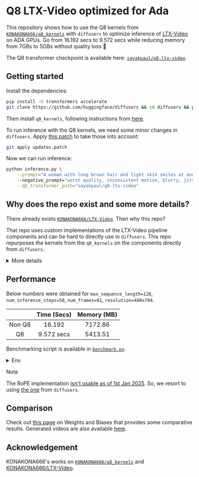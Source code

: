 # Q8 LTX-Video optimized for Ada

This repository shows how to use the Q8 kernels from [`KONAKONA666/q8_kernels`](https://github.com/KONAKONA666/q8_kernels) with `diffusers` to optimize inference of [LTX-Video](https://huggingface.co/Lightricks/LTX-Video) on ADA GPUs. Go from 16.192 secs to 9.572 secs while reducing memory from 7GBs to 5GBs without quality loss 🤪

The Q8 transformer checkpoint is available here: [`sayakpaul/q8-ltx-video`](https://hf.co/sayakpaul/q8-ltx-video).

## Getting started

Install the dependencies:

```bash
pip install -U transformers accelerate
git clone https://github.com/huggingface/diffusers && cd diffusers && pip install -e . && cd ..
```

Then install `q8_kernels`, following instructions from [here](https://github.com/KONAKONA666/q8_kernels/?tab=readme-ov-file#installation).

To run inference with the Q8 kernels, we need some minor changes in `diffusers`. Apply [this patch](https://github.com/sayakpaul/q8-ltx-video/blob/368f549ca5136daf89049c9efe32748e73aca317/updates.patch) to take those into account:

```bash
git apply updates.patch
```

Now we can run inference:

```bash
python inference.py \
    --prompt="A woman with long brown hair and light skin smiles at another woman with long blonde hair. The woman with brown hair wears a black jacket and has a small, barely noticeable mole on her right cheek. The camera angle is a close-up, focused on the woman with brown hair's face. The lighting is warm and natural, likely from the setting sun, casting a soft glow on the scene. The scene appears to be real-life footage"
    --negative_prompt="worst quality, inconsistent motion, blurry, jittery, distorted" \
    --q8_transformer_path="sayakpaul/q8-ltx-video"
```

## Why does the repo exist and some more details?

There already exists [`KONAKONA666/LTX-Video`](https://github.com/KONAKONA666/LTX-Video). Then why this repo?

That repo uses custom implementations of the LTX-Video pipeline components and can be hard to directly use in `diffusers`. This repo repurposes the kernels from the `q8_kernels` on the components directly from `diffusers`.

<details>
<summary>More details</summary>

We do this by first converting the state dict of the original [LTX-Video transformer](https://huggingface.co/Lightricks/LTX-Video/tree/main/transformer). This includes FP8 quantization. This process also requires replacing:

* linear layers of the model
* RMSNorms of the model
* GELUs of the model

before the converted state dict is loaded into the model. Some layer params are kept in FP32 and some layers are not even quantized. Replacement utilities are in [`q8_ltx.py`](./q8_ltx.py).

The model can then be serialized. The conversion and serialization are coded in [`conversion_utils.py`](./conversion_utils.py).

During loading the model and using it for inference, we:

* initialize the transformer model under a "meta" device
* follow the same layer replacement scheme as detailed above
* populate the converted state dict

Refer [here](https://github.com/sayakpaul/q8-ltx-video/blob/368f549ca5136daf89049c9efe32748e73aca317/inference.py#L48) more details. Additionally, we leverage [flash-attention implementation](https://github.com/sayakpaul/q8-ltx-video/blob/368f549ca5136daf89049c9efe32748e73aca317/q8_attention_processors.py#L44) from `q8_kernels` which provides further speedup.

</details>

## Performance

Below numbers were obtained for `max_sequence_length=128`, `num_inference_steps=50`, `num_frames=81`, `resolution=480x704`.


|  | **Time (Secs)** | **Memory (MB)** |
|:-----------:|:-----------:|:-----------:|
| Non Q8  | 16.192 | 7172.86  |
| Q8  | 9.572 secs  | 5413.51  |

Benchmarking script is available in [`benchmark.py`](./benchmark.py).

<details>
<summary>Env</summary>

```bash
+-----------------------------------------------------------------------------------------+
| NVIDIA-SMI 560.35.05              Driver Version: 560.35.05      CUDA Version: 12.6     |
|-----------------------------------------+------------------------+----------------------+
| GPU  Name                 Persistence-M | Bus-Id          Disp.A | Volatile Uncorr. ECC |
| Fan  Temp   Perf          Pwr:Usage/Cap |           Memory-Usage | GPU-Util  Compute M. |
|                                         |                        |               MIG M. |
|=========================================+========================+======================|
|   0  NVIDIA GeForce RTX 4090        Off |   00000000:01:00.0 Off |                  Off |
|  0%   46C    P8             18W /  450W |       2MiB /  24564MiB |      0%      Default |
|                                         |                        |                  N/A |
+-----------------------------------------+------------------------+----------------------+
```

`diffusers-cli env`:

```bash
- 🤗 Diffusers version: 0.33.0.dev0
- Platform: Linux-6.8.0-49-generic-x86_64-with-glibc2.39
- Running on Google Colab?: No
- Python version: 3.10.12
- PyTorch version (GPU?): 2.5.1+cu124 (True)
- Flax version (CPU?/GPU?/TPU?): not installed (NA)
- Jax version: not installed
- JaxLib version: not installed
- Huggingface_hub version: 0.27.0
- Transformers version: 4.47.1
- Accelerate version: 1.2.1
- PEFT version: 0.13.2
- Bitsandbytes version: 0.44.1
- Safetensors version: 0.4.4
- xFormers version: 0.0.29.post1
- Accelerator: NVIDIA GeForce RTX 4090, 24564 MiB
NVIDIA GeForce RTX 4090, 24564 MiB
- Using GPU in script?: <fill in>
- Using distributed or parallel set-up in script?: <fill in>
```

</details>

> [!NOTE]
> The RoPE implementation [isn't usable as of 1st Jan 2025](https://github.com/KONAKONA666/q8_kernels/blob/9cee3f3d4ca5ec8ab463179be32c8001e31f8f33/q8_kernels/functional/rope.py#L26). So, we resort to using [the one](https://github.com/huggingface/diffusers/blob/91008aabc4b8dbd96a356ab6f457f3bd84b10e8b/src/diffusers/models/transformers/transformer_ltx.py#L464) from `diffusers`.


## Comparison

Check out [this page](https://wandb.ai/sayakpaul/q8-ltx-video/runs/89h6ac5) on Weights and Biases that provides some comparative results. Generated videos are also available [here](./videos/).

## Acknowledgement

KONAKONA666's works on [`KONAKONA666/q8_kernels`](https://github.com/KONAKONA666/q8_kernels) and [KONAKONA666/LTX-Video](https://github.com/KONAKONA666/LTX-Video).

